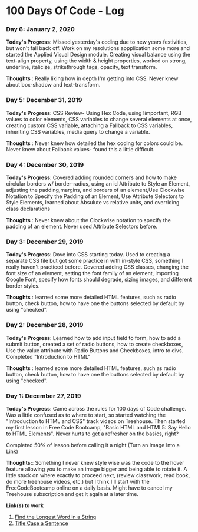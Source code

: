 # 100 Days Of Code - Log

### Day 6: January 2, 2020

**Today's Progress**:  Missed yesterday's coding due to new years festivities, but won't fall back off. Work on my resolutions appplication some more and started the Applied Visual Design module. Creating visual balance using the text-align property, using the width & height properties, worked on strong, underline, italicize, strikethrough tags, opacity, text transform.  

**Thoughts** : Really liking how in depth I'm getting into CSS. Never knew about box-shadow and text-transform.


### Day 5: December 31, 2019 

**Today's Progress**:  CSS Review- Using Hex Code, using !important, RGB values to color elements, CSS variables to change several elements at once, creating custom CSS variable, attaching a Fallback to CSS variables, inheriting CSS variables, media query to change a variable.

**Thoughts** : Never knew how detailed the hex coding for colors could be. Never knew about Fallback values- found this a little difficult.

### Day 4: December 30, 2019 

**Today's Progress**: Covered adding rounded corners and how to make circlular borders w/ border-radius, using an id Attribute to Style an Element, adjusting the padding,margins, and borders of an element,Use Clockwise Notation to Specify the Padding of an Element, Use Attribute Selectors to Style Elements, learned about Absulute vs relative units, and overriding class declarations

**Thoughts** : Never knew about the Clockwise notation to specify the padding of an element. Never used Attribute Selectors before.


### Day 3: December 29, 2019 

**Today's Progress**: Dove into CSS starting today. Used to creating a separate CSS file but got some practice in with in-style CSS, something I really haven't practiced before. Covered adding CSS classes, changing the font size of an element, setting the font family of an element, importing Google Font, specify how fonts should degrade, sizing images, and different border styles.

**Thoughts** : learned some more detailed HTML features, such as radio button, check button, how to have one the buttons selected by default by using "checked". 


### Day 2: December 28, 2019 

**Today's Progress**: Learned how to add input field to form, how to add a submit button, created a set of radio buttons, how to create checkboxes, Use the value attribute with Radio Buttons and Checkboxes, intro to divs. Completed "Introduction to HTML"

**Thoughts** : learned some more detailed HTML features, such as radio button, check button, how to have one the buttons selected by default by using "checked". 

### Day 1: December 27, 2019 


**Today's Progress**: Came across the rules for 100 days of Code challenge. Was a little confused as to where to start, so started watching the "Introduction to HTML and CSS" track videos on Treehouse. Then started my first lesson in Free Code Bootcamp, "Basic HTML and HTML5: Say Hello to HTML Elements". Never hurts to get a refresher on the basics, right?

Completed 50% of lesson before calling it a night (Turn an Image Into a Link)

**Thoughts:**: Something I never knew style wise was the code to the hover feature allowing you to make an image bigger and being able to rotate it. A little stuck on where exactly to proceed next, (review classwork, read book, do more treehouse videos, etc.) but I think I'll start with the FreeCodeBootcamp online on a daily basis. Might have to cancel my Treehouse subscription and get it again at a later time.

<!-- **Link to work:** [Calculator App](http://www.example.com) -->




**Link(s) to work**
1. [Find the Longest Word in a String](https://www.freecodecamp.com/challenges/find-the-longest-word-in-a-string)
2. [Title Case a Sentence](https://www.freecodecamp.com/challenges/title-case-a-sentence)
